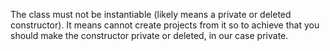 The class must not be instantiable (likely means a private or deleted constructor).
It means cannot create projects from it so to achieve that you should make the constructor private or deleted, in our case private.


